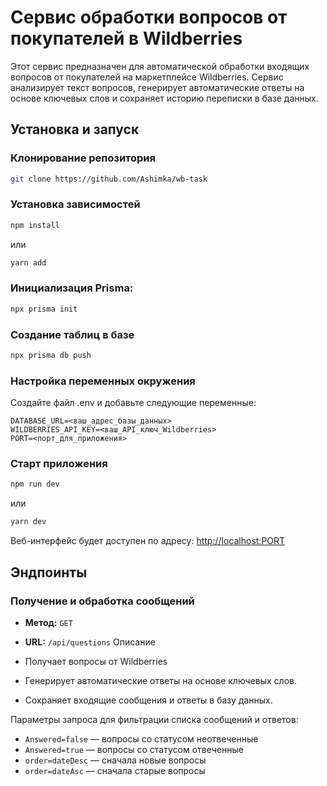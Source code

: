 # Сервис обработки вопросов от покупателей в Wildberries

Этот сервис предназначен для автоматической обработки входящих вопросов от покупателей на маркетплейсе Wildberries. Сервис анализирует текст вопросов, генерирует автоматические ответы на основе ключевых слов и сохраняет историю переписки в базе данных.

## Установка и запуск

### Клонирование репозитория

```bash
git clone https://github.com/Ashimka/wb-task
```

### Установка зависимостей

```bash
npm install
```

или

```bash
yarn add
```

### Инициализация Prisma:

```bash
npx prisma init
```

### Создание таблиц в базе

```bash
npx prisma db push
```

### Настройка переменных окружения

Создайте файл .env и добавьте следующие переменные:

```Code
DATABASE_URL=<ваш_адрес_базы_данных>
WILDBERRIES_API_KEY=<ваш_API_ключ_Wildberries>
PORT=<порт_для_приложения>
```

### Старт приложения

```bash
npm run dev
```

или

```bash
yarn dev
```

Веб-интерфейс будет доступен по адресу: [http://localhost:PORT](http://localhost:PORT)

## Эндпоинты

### Получение и обработка сообщений

- **Метод:** `GET`
- **URL:** `/api/questions`
  Описание

- Получает вопросы от Wildberries

- Генерирует автоматические ответы на основе ключевых слов.

- Сохраняет входящие сообщения и ответы в базу данных.

Параметры запроса для фильтрации списка сообщений и ответов:

- `Answered=false` — вопросы со статусом неотвеченные
- `Answered=true` — вопросы со статусом отвеченные
- `order=dateDesc` — сначала новые вопросы
- `order=dateAsc` — сначала старые вопросы
